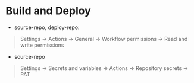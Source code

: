 # Build and Deploy

- source-repo, deploy-repo:
> Settings -> Actions -> General -> Workflow permissions -> Read and write permissions
- source-repo
> Settings -> Secrets and variables -> Actions -> Repository secrets -> PAT
